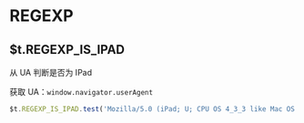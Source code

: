 # REGEXP

## $t.REGEXP_IS_IPAD

从 UA 判断是否为 IPad

获取 UA：`window.navigator.userAgent`

```javascript
$t.REGEXP_IS_IPAD.test('Mozilla/5.0 (iPad; U; CPU OS 4_3_3 like Mac OS X; en-us) AppleWebKit/533.17.9 (KHTML, like Gecko) Version/5.0.2 Mobile/8J2 Safari/6533.18.5 Android N1') // true
```
